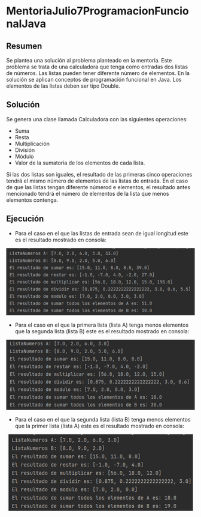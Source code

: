 # MentoriaJulio7ProgramacionFuncionalJava

## Resumen
Se plantea una solución al problema planteado en la mentoría. Este problema se trata de una calculadora que tenga como entradas dos listas de números. Las listas pueden tener diferente número de elementos. En la solución se aplican conceptos de programación funcional en Java. Los elementos de las listas deben ser tipo Double.

## Solución
Se genera una clase llamada Calculadora con las siguientes operaciones:
- Suma
- Resta
- Multiplicación
- División
- Módulo
- Valor de la sumatoria de los elementos de cada lista.

Si las dos listas son iguales, el resultado de las primeras cinco operaciones tendrá el mismo número de elementos de las listas de entrada.
En el caso de que las listas tengan diferente númerod e elementos, el resultado antes mencionado tendrá el número de elementos de la lista que menos elementos contenga.

## Ejecución

* Para el caso en el que las listas de entrada sean de igual longitud este es el resultado mostrado en consola:
<p align="center">
  <img src="/img/Screenshot_1.png"/>
</p>
 
* Para el caso en el que la primera lista (lista A) tenga menos elementos que la segunda lista (lista B) este es el resultado mostrado en consola:
<p align="center">
  <img src="/img/Screenshot_2.png"/>
</p>

* Para el caso en el que la segunda lista (lista B) tenga menos elementos que la primer lista (lista A) este es el resultado mostrado en consola:
<p align="center">
  <img src="/img/Screenshot_3.png"/>
</p>
